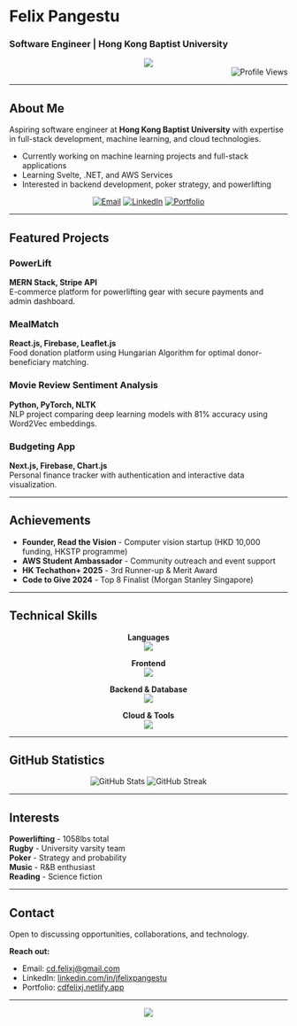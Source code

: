 # Felix Pangestu
### Software Engineer | Hong Kong Baptist University

<div align="center">
  <img src="https://readme-typing-svg.herokuapp.com/?font=Righteous&size=32&center=true&vCenter=true&width=600&height=70&duration=2500&lines=Full-Stack+Developer;Machine+Learning+Enthusiast;AWS+Student+Ambassador" />
</div>

<div align="right">
  <img src="https://visitor-badge.laobi.icu/badge?page_id=cdfelixj.cdfelixj" alt="Profile Views" />
</div>

---

## About Me

Aspiring software engineer at **Hong Kong Baptist University** with expertise in full-stack development, machine learning, and cloud technologies.

- Currently working on machine learning projects and full-stack applications
- Learning Svelte, .NET, and AWS Services
- Interested in backend development, poker strategy, and powerlifting

<div align="center">
  
  [![Email](https://img.shields.io/badge/Gmail-D14836?style=for-the-badge&logo=gmail&logoColor=white)](mailto:cd.felixj@gmail.com)
  [![LinkedIn](https://img.shields.io/badge/LinkedIn-0077B5?style=for-the-badge&logo=linkedin&logoColor=white)](https://www.linkedin.com/in/jfelixpangestu/)
  [![Portfolio](https://img.shields.io/badge/Portfolio-FF5722?style=for-the-badge&logo=firefox&logoColor=white)](https://cdfelixj.netlify.app/)
  
</div>

---

## Featured Projects

### **PowerLift**
**MERN Stack, Stripe API**  
E-commerce platform for powerlifting gear with secure payments and admin dashboard.

### **MealMatch**
**React.js, Firebase, Leaflet.js**  
Food donation platform using Hungarian Algorithm for optimal donor-beneficiary matching.

### **Movie Review Sentiment Analysis**
**Python, PyTorch, NLTK**  
NLP project comparing deep learning models with 81% accuracy using Word2Vec embeddings.

### **Budgeting App**
**Next.js, Firebase, Chart.js**  
Personal finance tracker with authentication and interactive data visualization.

---

## Achievements

- **Founder, Read the Vision** - Computer vision startup (HKD 10,000 funding, HKSTP programme)
- **AWS Student Ambassador** - Community outreach and event support
- **HK Techathon+ 2025** - 3rd Runner-up & Merit Award
- **Code to Give 2024** - Top 8 Finalist (Morgan Stanley Singapore)

---

## Technical Skills

<div align="center">

**Languages**  
<img src="https://skillicons.dev/icons?i=python,java,cs,c,r,js,ts" />

**Frontend**  
<img src="https://skillicons.dev/icons?i=react,nextjs,svelte,html,css,bootstrap,tailwind" />

**Backend & Database**  
<img src="https://skillicons.dev/icons?i=nodejs,express,flask,dotnet,mongodb,mysql,firebase" />

**Cloud & Tools**  
<img src="https://skillicons.dev/icons?i=aws,azure,git,github,vscode,visualstudio" />

</div>

---

## GitHub Statistics

<div align="center">
  <img src="https://github-readme-stats.vercel.app/api?username=cdfelixj&show_icons=true&theme=tokyonight&hide_border=true" alt="GitHub Stats" />
  <img src="https://github-readme-streak-stats.herokuapp.com/?user=cdfelixj&theme=tokyonight&hide_border=true" alt="GitHub Streak" />
</div>

---

## Interests

**Powerlifting** - 1058lbs total  
**Rugby** - University varsity team  
**Poker** - Strategy and probability  
**Music** - R&B enthusiast  
**Reading** - Science fiction

---

## Contact

Open to discussing opportunities, collaborations, and technology.

**Reach out:**
- Email: [cd.felixj@gmail.com](mailto:cd.felixj@gmail.com)
- LinkedIn: [linkedin.com/in/jfelixpangestu](https://www.linkedin.com/in/jfelixpangestu/)
- Portfolio: [cdfelixj.netlify.app](https://cdfelixj.netlify.app/)

---

<div align="center">
  <img src="https://komarev.com/ghpvc/?username=cdfelixj&color=blueviolet&style=flat-square&label=Profile+Views" />
</div>
